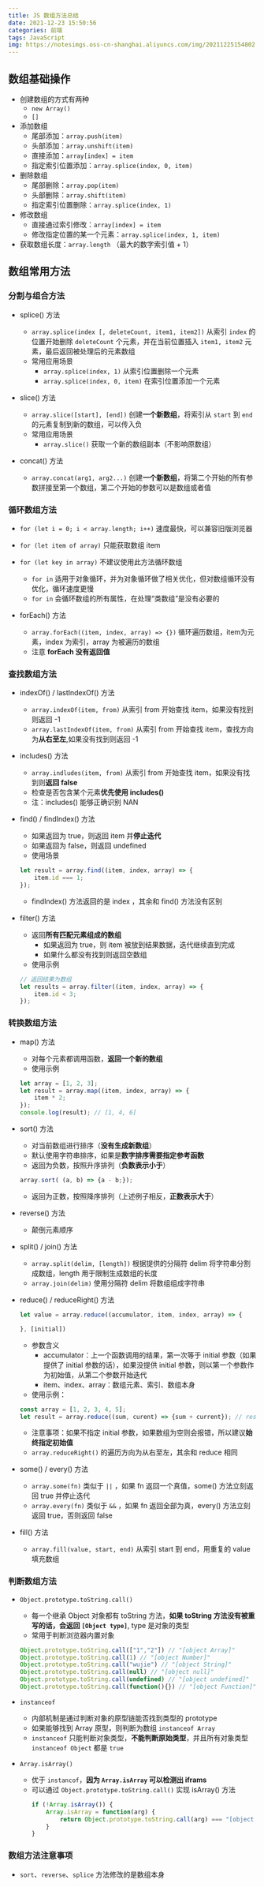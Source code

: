 ```yaml
---
title: JS 数组方法总结
date: 2021-12-23 15:50:56
categories: 前端
tags: JavaScript
img: https://notesimgs.oss-cn-shanghai.aliyuncs.com/img/20211225154802.jpg
---
```

## 数组基础操作
- 创建数组的方式有两种
	- `new Array()`
	- `[]`
- 添加数组
	- 尾部添加：`array.push(item)`
	- 头部添加：`array.unshift(item)`
	- 直接添加：`array[index] = item`
	- 指定索引位置添加：`array.splice(index, 0, item)`
- 删除数组
	- 尾部删除：`array.pop(item)`
	- 头部删除：`array.shift(item)`
	- 指定索引位置删除：`array.splice(index, 1)`
- 修改数组
	- 直接通过索引修改：`array[index] = item`
	- 修改指定位置的某一个元素：`array.splice(index, 1, item)`
- 获取数组长度：`array.length` （最大的数字索引值 + 1）

## 数组常用方法
### 分割与组合方法
- splice() 方法
	- `array.splice(index [, deleteCount, item1, item2])` 从索引 `index` 的位置开始删除 `deleteCount` 个元素，并在当前位置插入 `item1, item2` 元素，最后返回被处理后的元素数组
	- 常用应用场景
		- `array.splice(index, 1)` 从索引位置删除一个元素
		- `array.splice(index, 0, item)` 在索引位置添加一个元素

- slice() 方法
	- `array.slice([start], [end])` 创建**一个新数组**，将索引从 `start` 到 `end` 的元素复制到新的数组，可以传入负
	- 常用应用场景
		- `array.slice()` 获取一个新的数组副本（不影响原数组）

- concat() 方法
	- `array.concat(arg1, arg2...)` 创建**一个新数组**，将第二个开始的所有参数拼接至第一个数组，第二个开始的参数可以是数组或者值

### 循环数组方法
- `for (let i = 0; i < array.length; i++)` 速度最快，可以兼容旧版浏览器

- `for (let item of array)` 只能获取数组 item

- `for (let key in array)` 不建议使用此方法循环数组
	- `for in` 适用于对象循环，并为对象循环做了相关优化，但对数组循环没有优化，循环速度更慢
	- `for in` 会循环数组的所有属性，在处理“类数组”是没有必要的

- forEach() 方法
	- `array.forEach((item, index, array) => {})` 循环遍历数组，item为元素，index 为索引，array 为被遍历的数组
	- 注意 **forEach 没有返回值**

### 查找数组方法
- indexOf() / lastIndexOf() 方法
	- `array.indexOf(item, from)` 从索引 from 开始查找 item，如果没有找到则返回 -1
	- `array.lastIndexOf(item, from)` 从索引 from 开始查找 item，查找方向为**从右至左**,如果没有找到则返回 -1

- includes() 方法
	- `array.indludes(item, from)` 从索引 from 开始查找 item，如果没有找到则**返回 false**
	- 检查是否包含某个元素**优先使用 includes()**
	- 注：includes() 能够正确识别 NAN

- find() / findIndex() 方法
	- 如果返回为 true，则返回 item 并**停止迭代**
	- 如果返回为 false，则返回 undefined
	- 使用场景
	```javascript
	let result = array.find((item, index, array) => {
		item.id === 1;
	});
	```
	- findIndex() 方法返回的是 index ，其余和 find() 方法没有区别

- filter() 方法
	- 返回**所有匹配元素组成的数组**
		- 如果返回为 true，则 item 被放到结果数据，迭代继续直到完成
		- 如果什么都没有找到则返回空数组
	- 使用示例
	```javascript
	// 返回结果为数组
	let results = array.filter((item, index, array) => {
		item.id < 3;
	});
	```

### 转换数组方法
- map() 方法
	- 对每个元素都调用函数，**返回一个新的数组**
	- 使用示例
	```javascript
	let array = [1, 2, 3];
	let result = array.map((item, index, array) => {
		item * 2;
	});
	console.log(result); // [1, 4, 6]
	```

- sort() 方法
	- 对当前数组进行排序（**没有生成新数组**）
	- 默认使用字符串排序，如果是**数字排序需要指定参考函数**
	- 返回为负数，按照升序排列（**负数表示小于**）
	```javascript
	array.sort( (a, b) => {a - b;});
	```
	- 返回为正数，按照降序排列（上述例子相反，**正数表示大于**）

- reverse() 方法
	- 颠倒元素顺序

- split() / join() 方法
	- `array.split(delim, [length])` 根据提供的分隔符 delim 将字符串分割成数组，length 用于限制生成数组的长度
	- `array.join(delim)` 使用分隔符 delim 将数组组成字符串

- reduce() / reduceRight() 方法
	```javascript
	let value = array.reduce((accumulator, item, index, array) => {

	}, [initial])
	```
	- 参数含义
		- accumulator：上一个函数调用的结果，第一次等于 initial 参数（如果提供了 initial 参数的话），如果没提供 initial 参数，则以第一个参数作为初始值，从第二个参数开始迭代
		- item、index、array：数组元素、索引、数组本身
	- 使用示例：
	```javascript
	const array = [1, 2, 3, 4, 5];
	let result = array.reduce((sum, curent) => {sum + current}); // result = 15
	```
	- 注意事项：如果不指定 initial 参数，如果数组为空则会报错，所以建议**始终指定初始值**
	- `array.reduceRight()` 的遍历方向为从右至左，其余和 reduce 相同

- some() / every() 方法
	- `array.some(fn)` 类似于 `||` ，如果 fn 返回一个真值，some() 方法立刻返回 true 并停止迭代
	- `array.every(fn)` 类似于 `&&` ，如果 fn 返回全部为真，every() 方法立刻返回 true，否则返回 false

- fill() 方法
	- `array.fill(value, start, end)`  从索引 start 到 end，用重复的 value 填充数组

### 判断数组方法
- `Object.prototype.toString.call()`
	- 每一个继承 Object 对象都有 toString 方法，**如果 toString 方法没有被重写的话，会返回 `[Object type]`**, type 是对象的类型
	- 常用于判断浏览器内置对象
	```javascript
	Object.prototype.toString.call(["1","2"]) // "[object Array]"
	Object.prototype.toString.call(1) // "[object Number]"
	Object.prototype.toString.call("wujie") // "[object String]"
	Object.prototype.toString.call(null) // "[object null]"
	Object.prototype.toString.call(undefined) // "[object undefined]"
	Object.prototype.toString.call(function(){}) // "[object Function]"
	```

- `instanceof`
	- 内部机制是通过判断对象的原型链能否找到类型的 prototype
	- 如果能够找到 Array 原型，则判断为数组 `instanceof Array`
	- `instanceof` 只能判断对象类型，**不能判断原始类型**，并且所有对象类型 `instanceof Object` 都是 `true`

- `Array.isArray()`
	- 优于 `instancof`，**因为 `Array.isArray` 可以检测出 iframs**
	- 可以通过 `Object.prototype.toString.call()` 实现 isArray() 方法
		```javascript
		if (!Array.isArray()) {
		    Array.isArray = function(arg) {
		        return Object.prototype.toString.call(arg) === "[object Array]";
		    }
		}
		```
### 数组方法注意事项
- `sort`、`reverse`、`splice` 方法修改的是数组本身